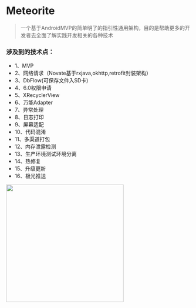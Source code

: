 # Meteorite
> 一个基于AndroidMVP的简单明了的指引性通用架构，目的是帮助更多的开发者去全面了解实践开发相关的各种技术

### 涉及到的技术点：
 - 1、MVP 
 - 2、网络请求（Novate基于rxjava,okhttp,retrofit封装架构）
 - 3、DbFlow(可保存文件入SD卡) 
 - 4、6.0权限申请 
 - 5、XRecyclerView 
 - 6、万能Adapter
 - 7、异常处理 
 - 8、日志打印 
 - 9、屏幕适配 
 - 10、代码混淆 
 - 11、多渠道打包 
 - 12、内存泄露检测 
 - 13、生产环境测试环境分离
 - 14、热修复 
 - 15、升级更新 
 - 16、极光推送
 
 <img width="320" height=“480” src="https://github.com/firelotus/Meteorite/blob/develop/image/log.gif"></img>